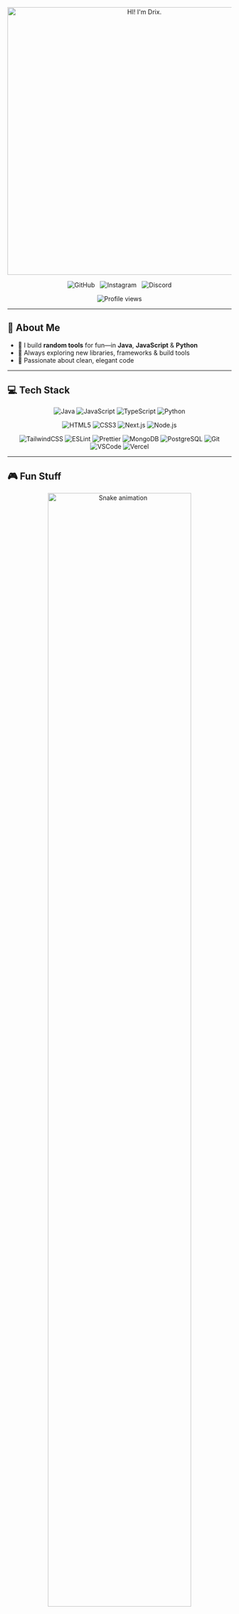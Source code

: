 <p align="center">
  <!-- Custom SVG header: commit header.svg at repo root -->
  <img
    src="https://raw.githubusercontent.com/whosdrix/whosdrix/header.svg"
    alt="HI! I'm Drix."
    width="600"
  />
</p>

<p align="center">
  <!-- Social badges with only logoColor accent, no underline -->
  <a
    href="https://github.com/whosdrix"
    style="margin:0 4px; text-decoration:none;"
  >
    <img
      src="https://img.shields.io/static/v1?label=&message=GitHub&logo=github&style=for-the-badge&color=000000&logoColor=ff0055"
      alt="GitHub"
    />
  </a>
  <a
    href="https://instagram.com/whosdrix"
    style="margin:0 4px; text-decoration:none;"
  >
    <img
      src="https://img.shields.io/static/v1?label=&message=Instagram&logo=instagram&style=for-the-badge&color=000000&logoColor=ff0055"
      alt="Instagram"
    />
  </a>
  <a
    href="https://discord.gg/quRYpJtMgY"
    style="margin:0 4px; text-decoration:none;"
  >
    <img
      src="https://img.shields.io/static/v1?label=&message=Discord&logo=discord&style=for-the-badge&color=000000&logoColor=ff0055"
      alt="Discord"
    />
  </a>
</p>

<p align="center">
  <!-- Modern visitor counter -->
  <img
    src="https://komarev.com/ghpvc/?username=whosdrix&label=Profile+Views&color=ff0055&style=flat-square&background=000000"
    alt="Profile views"
  />
</p>

---

## 👋 About Me

- 🔭 I build **random tools** for fun—in **Java**, **JavaScript** & **Python**  
- 🌱 Always exploring new libraries, frameworks & build tools  
- 🎯 Passionate about clean, elegant code  

---

## 💻 Tech Stack

<p align="center">
  <!-- Row 1: Languages -->
  <img src="https://img.shields.io/badge/Java-000000?style=flat-square&logo=java&logoColor=ff0055" alt="Java" />
  <img src="https://img.shields.io/badge/JavaScript-000000?style=flat-square&logo=javascript&logoColor=ff0055" alt="JavaScript" />
  <img src="https://img.shields.io/badge/TypeScript-000000?style=flat-square&logo=typescript&logoColor=ff0055" alt="TypeScript" />
  <img src="https://img.shields.io/badge/Python-000000?style=flat-square&logo=python&logoColor=ff0055" alt="Python" />
</p>
<p align="center">
  <!-- Row 2: Front-End & Back-End -->
  <img src="https://img.shields.io/badge/HTML5-000000?style=flat-square&logo=html5&logoColor=ff0055" alt="HTML5" />
  <img src="https://img.shields.io/badge/CSS3-000000?style=flat-square&logo=css3&logoColor=ff0055" alt="CSS3" />
  <img src="https://img.shields.io/badge/Next.js-000000?style=flat-square&logo=next.js&logoColor=ff0055" alt="Next.js" />
  <img src="https://img.shields.io/badge/Node.js-000000?style=flat-square&logo=node.js&logoColor=ff0055" alt="Node.js" />
</p>
<p align="center">
  <!-- Row 3: Tools & Services -->
  <img src="https://img.shields.io/badge/TailwindCSS-000000?style=flat-square&logo=tailwindcss&logoColor=ff0055" alt="TailwindCSS" />
  <img src="https://img.shields.io/badge/ESLint-000000?style=flat-square&logo=eslint&logoColor=ff0055" alt="ESLint" />
  <img src="https://img.shields.io/badge/Prettier-000000?style=flat-square&logo=prettier&logoColor=ff0055" alt="Prettier" />
  <img src="https://img.shields.io/badge/MongoDB-000000?style=flat-square&logo=mongodb&logoColor=ff0055" alt="MongoDB" />
  <img src="https://img.shields.io/badge/PostgreSQL-000000?style=flat-square&logo=postgresql&logoColor=ff0055" alt="PostgreSQL" />
  <img src="https://img.shields.io/badge/Git-000000?style=flat-square&logo=git&logoColor=ff0055" alt="Git" />
  <img src="https://img.shields.io/badge/VSCode-000000?style=flat-square&logo=visual-studio-code&logoColor=ff0055" alt="VSCode" />
  <img src="https://img.shields.io/badge/Vercel-000000?style=flat-square&logo=vercel&logoColor=ff0055" alt="Vercel" />
</p>

---

## 🎮 Fun Stuff

<p align="center">
  <img
    src="https://raw.githubusercontent.com/whosdrix/whosdrix/output/snake.svg"
    alt="Snake animation"
    width="80%"
  />
</p>
